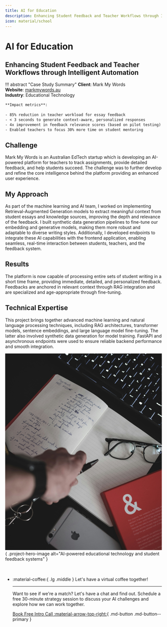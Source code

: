 ```yaml
---
title: AI for Education 
description: Enhancing Student Feedback and Teacher Workflows through Intelligent Automation
icon: material/school
---
```


<div class="project-hero-layout" markdown>

<div class="project-content" markdown>

# AI for Education 
## Enhancing Student Feedback and Teacher Workflows through Intelligent Automation

!!! abstract "Case Study Summary"
    **Client**: Mark My Words   
    **Website**: [markmywords.au](https://markmywords.au/)  
    **Industry**: Educational Technology

    **Impact metrics**:
    
    - 85% reduction in teacher workload for essay feedback
    - < 3 seconds to generate context-aware, personalized responses
    - 4x improvement in feedback relevance scores (based on pilot testing)
    - Enabled teachers to focus 30% more time on student mentoring

## Challenge 

Mark My Words is an Australian EdTech startup which is developing an AI-powered platform for teachers to track assignments, provide detailed feedback, and help students succeed. The challenge was to further develop and refine the core intelligence behind the platform providing an enhanced user experience.

## My Approach

As part of the machine learning and AI team, I worked on implementing Retrieval-Augmented Generation models to extract meaningful context from student essays and knowledge sources, improving the depth and relevance of the feedback. I built synthetic data generation pipelines to fine-tune our embedding and generative models, making them more robust and adaptable to diverse writing styles. Additionally, I developed endpoints to integrate these AI capabilities with the frontend application, enabling seamless, real-time interaction between students, teachers, and the feedback system.

## Results
The platform is now capable of processing entire sets of student writing in a short time frame, providing immediate, detailed, and personalized feedback. Feedbacks are anchored in relevant context through RAG integration and are specialized and age-appropriate through fine-tuning.

## Technical Expertise
This project brings together advanced machine learning and natural language processing techniques, including RAG architectures, transformer models, sentence embeddings, and large language model fine-tuning. The latter also involved synthetic data generation for model training. FastAPI and asynchronous endpoints were used to ensure reliable backend performance and smooth integration.

</div>

<div class="project-image-container" markdown>

![AI for Education Technology](../../assets/ai-for-education.jpg){ .project-hero-image alt="AI-powered educational technology and student feedback systems" }

</div>

</div>

<div class="grid cards" style="margin-top: 3rem" markdown>

-   :material-coffee:{ .lg .middle } Let's have a virtual coffee together!

    ---
    
    Want to see if we're a match? Let's have a chat and find out. Schedule a free 30-minute strategy session to discuss your AI challenges and explore how we can work together.

    [Book Free Intro Call :material-arrow-top-right:](https://calendly.com){ .md-button .md-button--primary }

</div>
